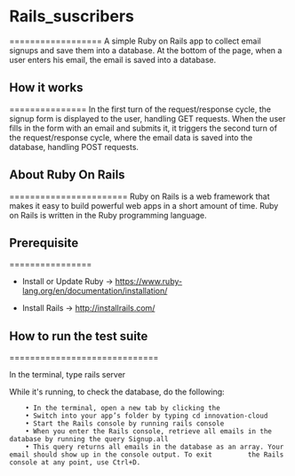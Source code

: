 # Rails_suscribers
==================
A simple Ruby on Rails app to collect email signups and save them into a database. At the bottom of the page, when a user enters his email, the email is saved into a database.

## How it works
===============
In the first turn of the request/response cycle, the signup form is displayed to the user, handling GET requests.
When the user fills in the form with an email and submits it, it triggers the second turn of the request/response cycle, where the email data is saved into the database, handling POST requests.

## About Ruby On Rails
=======================
Ruby on Rails is a web framework that makes it easy to build powerful web apps in a short amount of time.
Ruby on Rails is written in the Ruby programming language.


## Prerequisite
================
* Install or Update Ruby -> https://www.ruby-lang.org/en/documentation/installation/ 

* Install Rails -> http://installrails.com/



## How to run the test suite
=============================

In the terminal, type rails server

While it's running, to check the database, do the following:
	
		• In the terminal, open a new tab by clicking the
		• Switch into your app’s folder by typing cd innovation-cloud
		• Start the Rails console by running rails console
		• When you enter the Rails console, retrieve all emails in the database by running the query Signup.all
		• This query returns all emails in the database as an array. Your email should show up in the console output. To exit         the Rails console at any point, use Ctrl+D.


